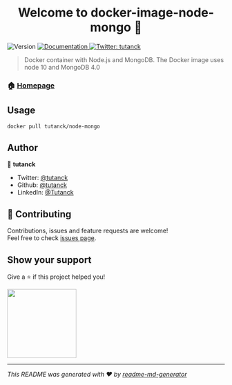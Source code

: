 <h1 align="center">Welcome to docker-image-node-mongo 👋</h1>
<p>
  <img alt="Version" src="https://img.shields.io/badge/version-1.0.0-blue.svg?cacheSeconds=2592000" />
  <a href="https://hub.docker.com/r/tutanck/node-mongo" target="_blank">
    <img alt="Documentation" src="https://img.shields.io/badge/documentation-yes-brightgreen.svg" />
  </a>
  <a href="https://twitter.com/tutanck" target="_blank">
    <img alt="Twitter: tutanck" src="https://img.shields.io/twitter/follow/tutanck.svg?style=social" />
  </a>
</p>

> Docker container with Node.js and MongoDB. The Docker image uses node 10 and MongoDB 4.0

### 🏠 [Homepage](https://hub.docker.com/r/tutanck/node-mongo)

## Usage

```sh
docker pull tutanck/node-mongo
```

## Author

👤 **tutanck**

- Twitter: [@tutanck](https://twitter.com/tutanck)
- Github: [@tutanck](https://github.com/tutanck)
- LinkedIn: [@Tutanck](https://www.linkedin.com/in/joan-anagbla-90628250/)

## 🤝 Contributing

Contributions, issues and feature requests are welcome!<br />Feel free to check [issues page](https://github.com/tutanck/docker-image-node-mongo/issues).

## Show your support

Give a ⭐️ if this project helped you!

<a href="https://www.patreon.com/tutanck">
  <img src="https://c5.patreon.com/external/logo/become_a_patron_button@2x.png" width="160">
</a>

---

_This README was generated with ❤️ by [readme-md-generator](https://github.com/kefranabg/readme-md-generator)_
